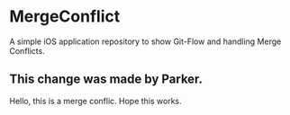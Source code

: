 # MergeConflict
A simple iOS application repository to show Git-Flow and handling Merge Conflicts.
## This change was made by Parker.


Hello, this is a merge conflic. Hope this works. 